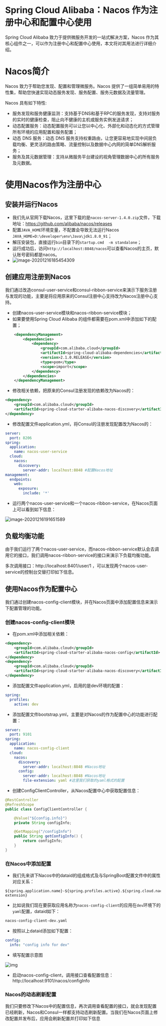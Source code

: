 # Spring Cloud Alibaba：Nacos 作为注册中心和配置中心使用

Spring Cloud Alibaba 致力于提供微服务开发的一站式解决方案，Nacos 作为其核心组件之一，可以作为注册中心和配置中心使用，本文将对其用法进行详细介绍。

# Nacos简介

Nacos 致力于帮助您发现、配置和管理微服务。Nacos 提供了一组简单易用的特性集，帮助您快速实现动态服务发现、服务配置、服务元数据及流量管理。

Nacos 具有如下特性:

- 服务发现和服务健康监测：支持基于DNS和基于RPC的服务发现，支持对服务的实时的健康检查，阻止向不健康的主机或服务实例发送请求；
- 动态配置服务：动态配置服务可以让您以中心化、外部化和动态化的方式管理所有环境的应用配置和服务配置；
- 动态 DNS 服务：动态 DNS 服务支持权重路由，让您更容易地实现中间层负载均衡、更灵活的路由策略、流量控制以及数据中心内网的简单DNS解析服务；
- 服务及其元数据管理：支持从微服务平台建设的视角管理数据中心的所有服务及元数据。

# 使用Nacos作为注册中心

## 安装并运行Nacos

- 我们先从官网下载Nacos，这里下载的是`nacos-server-1.4.0.zip`文件，下载地址：https://github.com/alibaba/nacos/releases
- 配置`JAVA_HOME`环境变量，不配置会导致无法运行Nacos `JAVA_HOME=D:\developer\env\Java\jdk1.8.0_91`；
- 解压安装包，直接运行`bin`目录下的`startup.cmd  -m standalone`；
- 运行成功后，访问`http://localhost:8848/nacos`可以查看Nacos的主页，默认账号密码都是nacos。
- ![image-20201216185454309](springcloud17-Ali-nacos/image-20201216185454309.png)

## 创建应用注册到Nacos

我们通过改造consul-user-service和consul-ribbon-service来演示下服务注册与发现的功能，主要是将应用原来的Consul注册中心支持改为Nacos注册中心支持。

- 创建nacos-user-service模块和nacos-ribbon-service模块；
- 如果要使用Spring Cloud Alibaba 的组件都需要在pom.xml中添加如下的配置；

```xml
    <dependencyManagement>
        <dependencies>
            <dependency>
                <groupId>com.alibaba.cloud</groupId>
                <artifactId>spring-cloud-alibaba-dependencies</artifactId>
                <version>2.1.0.RELEASE</version>
                <type>pom</type>
                <scope>import</scope>
            </dependency>
        </dependencies>
    </dependencyManagement>

```

- 修改相关依赖，把原来的Consul注册发现的依赖改为Nacos的：

```xml
<dependency>
    <groupId>com.alibaba.cloud</groupId>
    <artifactId>spring-cloud-starter-alibaba-nacos-discovery</artifactId>
</dependency>
```

- 修改配置文件application.yml，将Consul的注册发现配置改为Nacos的：

```yaml
server:
  port: 8206
spring:
  application:
    name: nacos-user-service
  cloud:
    nacos:
      discovery:
        server-addr: localhost:8848 #配置Nacos地址
management:
  endpoints:
    web:
      exposure:
        include: '*'
```

- 运行两个nacos-user-service和一个nacos-ribbon-service，在Nacos页面上可以看到如下信息：

![image-20201216191651589](springcloud17-Ali-nacos/image-20201216191651589.png)

## 负载均衡功能

由于我们运行了两个nacos-user-service，而nacos-ribbon-service默认会去调用它的接口，我们调用nacos-ribbon-service的接口来演示下负载均衡功能。

多次调用接口：http://localhost:8401/user/1 ，可以发现两个nacos-user-service的控制台交替打印如下信息。

## 使用Nacos作为配置中心

我们通过创建nacos-config-client模块，并在Nacos页面中添加配置信息来演示下配置管理的功能。

### 创建nacos-config-client模块

- 在pom.xml中添加相关依赖：

```xml
<dependency>
    <groupId>com.alibaba.cloud</groupId>
    <artifactId>spring-cloud-starter-alibaba-nacos-config</artifactId>
</dependency>
<dependency>
    <groupId>com.alibaba.cloud</groupId>
    <artifactId>spring-cloud-starter-alibaba-nacos-discovery</artifactId>
</dependency>
```

- 添加配置文件application.yml，启用的是dev环境的配置：

```yaml
spring:
  profiles:
    active: dev
```

- 添加配置文件bootstrap.yml，主要是对Nacos的作为配置中心的功能进行配置：

```yaml
server:
  port: 9101
spring:
  application:
    name: nacos-config-client
  cloud:
    nacos:
      discovery:
        server-addr: localhost:8848 #Nacos地址
      config:
        server-addr: localhost:8848 #Nacos地址
        file-extension: yaml #这里我们获取的yaml格式的配置
```

- 创建ConfigClientController，从Nacos配置中心中获取配置信息：

```java
@RestController
@RefreshScope
public class ConfigClientController {

    @Value("${config.info}")
    private String configInfo;

    @GetMapping("/configInfo")
    public String getConfigInfo() {
        return configInfo;
    }
}

```

### 在Nacos中添加配置

- 我们先来讲下Nacos中的dataid的组成格式及与SpringBoot配置文件中的属性对应关系：

```shell
${spring.application.name}-${spring.profiles.active}.${spring.cloud.nacos.config.file-extension}
```

- 比如说我们现在要获取应用名称为`nacos-config-client`的应用在`dev`环境下的`yaml`配置，dataid如下：

```bash
nacos-config-client-dev.yaml
```

- 按照以上dataid添加如下配置：

```yaml
config:
  info: "config info for dev"
```

- 填写配置示意图

![img](springcloud17-Ali-nacos/spingcloud_nacos_03.png)

- 启动nacos-config-client，调用接口查看配置信息：http://localhost:9101/nacos/configInfo

### Nacos的动态刷新配置

我们只要修改下Nacos中的配置信息，再次调用查看配置的接口，就会发现配置已经刷新，Nacos和Consul一样都支持动态刷新配置。当我们在Nacos页面上修改配置并发布后，应用会刷新配置并打印如下信息

